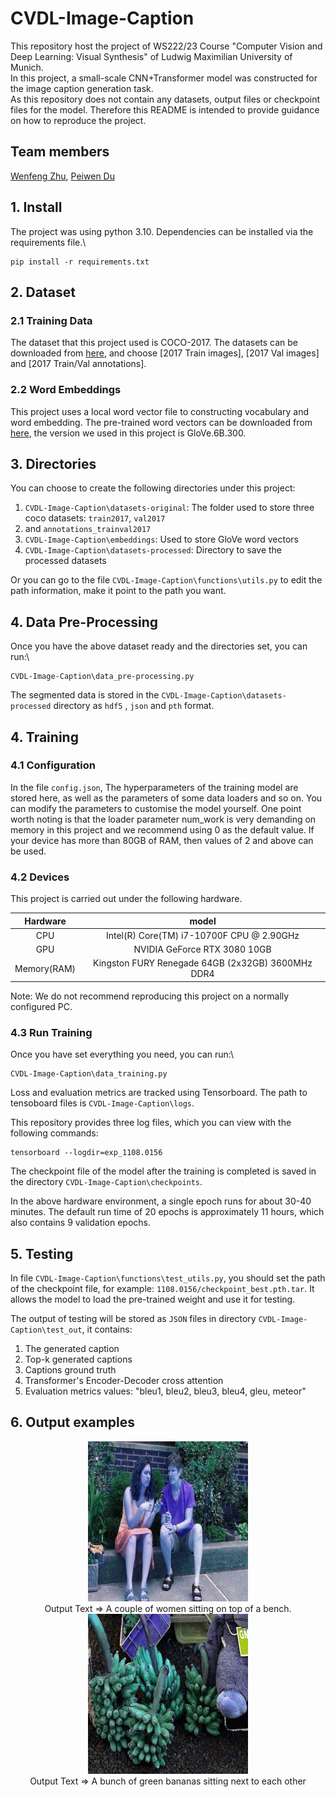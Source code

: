 # CVDL-Image-Caption
This repository host the project of WS222/23 Course "Computer Vision and Deep Learning: Visual Synthesis" of Ludwig Maximilian University of Munich.\
In this project, a small-scale CNN+Transformer model was constructed for the image caption generation task.\
As this repository does not contain any datasets, output files or checkpoint files for the model. Therefore this README is intended to provide guidance on how to reproduce the project.

## Team members

[Wenfeng Zhu](https://github.com/Wenfeng-Zhu), [Peiwen Du](https://github.com/dupeiwen123)

## 1. Install

The project was using python 3.10. Dependencies can be installed via the requirements file.\
```
pip install -r requirements.txt
```

## 2. Dataset

### 2.1 Training Data
The dataset that this project used is COCO-2017. The datasets can be downloaded
from [here](https://cocodataset.org/#download), and choose [2017 Train images], [2017 Val images] 
and [2017 Train/Val annotations].

### 2.2 Word Embeddings
This project uses a local word vector file to constructing vocabulary and word embedding. 
The pre-trained word vectors can be downloaded from [here](https://nlp.stanford.edu/projects/glove/), 
the version we used in this project is GloVe.6B.300.


## 3. Directories
You can choose to create the following directories under this project:
1. `CVDL-Image-Caption\datasets-original`: The folder used to store three coco datasets: `train2017`, `val2017` 
2. and `annotations_trainval2017`
3. `CVDL-Image-Caption\embeddings`: Used to store GloVe word vectors
4. `CVDL-Image-Caption\datasets-processed`: Directory to save the processed datasets

Or you can go to the file `CVDL-Image-Caption\functions\utils.py` to edit the path information, make it point to the path you want.

## 4. Data Pre-Processing

Once you have the above dataset ready and the directories set, you can run:\
```
CVDL-Image-Caption\data_pre-processing.py
```
The segmented data is stored in the `CVDL-Image-Caption\datasets-processed` directory as `hdf5` , `json` and `pth` format.

## 4. Training

### 4.1 Configuration
In the file `config.json`, The hyperparameters of the training model are stored here, as well as the parameters of 
some data loaders and so on. You can modify the parameters to customise the model yourself. One point worth noting is 
that the loader parameter num_work is very demanding on memory in this project and we recommend using 0 as the default 
value. If your device has more than 80GB of RAM, then values of 2 and above can be used.
### 4.2 Devices
This project is carried out under the following hardware.

|  Hardware   | model |
|:-----------:| :----: |
|     CPU     | Intel(R) Core(TM) i7-10700F CPU \@ 2.90GHz |
|     GPU     | NVIDIA GeForce RTX 3080 10GB |
| Memory(RAM) | Kingston FURY Renegade 64GB (2x32GB) 3600MHz DDR4|
Note: We do not recommend reproducing this project on a normally configured PC.
### 4.3 Run Training
Once you have set everything you need, you can run:\
```
CVDL-Image-Caption\data_training.py
```
Loss and evaluation metrics are tracked using Tensorboard. The path to tensoboard files is `CVDL-Image-Caption\logs`.

This repository provides three log files, which you can view with the following commands:
```
tensorboard --logdir=exp_1108.0156
```
The checkpoint file of the model after the training is completed is saved in the directory `CVDL-Image-Caption\checkpoints`.

In the above hardware environment, a single epoch runs for about 30-40 minutes. The default run time of 20 epochs is 
approximately 11 hours, which also contains 9 validation epochs.

## 5. Testing
In file `CVDL-Image-Caption\functions\test_utils.py`, you should set the path of the checkpoint file, for example: 
`1108.0156/checkpoint_best.pth.tar`. It allows the model to load the pre-trained weight and use it for testing.

The output of testing will be stored as `JSON` files in directory `CVDL-Image-Caption\test_out`, it contains:
  1. The generated caption
  2. Top-k generated captions
  3. Captions ground truth
  4. Transformer's Encoder-Decoder cross attention
  5. Evaluation metrics values: "bleu1, bleu2, bleu3, bleu4, gleu, meteor"


## 6. Output examples
<div align="center"><img src="project_images/image-1.jpg"></div> 
<center>Output Text => A couple of women sitting on top of a bench.</center>
<div align="center"><img src="project_images/image-2.jpg"></div>
<center>Output Text => A bunch of green bananas sitting next to each other</center>



